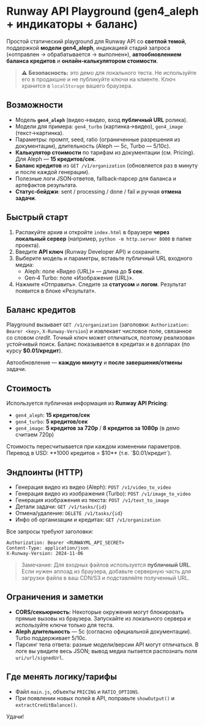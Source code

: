 # Runway API Playground (gen4_aleph + индикаторы + баланс)

Простой статический playground для Runway API со **светлой темой**, поддержкой **модели gen4_aleph**, индикацией стадий запроса («отправлен → обрабатывается → выполнен»), **автообновлением баланса кредитов** и **онлайн‑калькулятором стоимости**.

> ⚠️ **Безопасность:** это демо для локального теста. Не используйте его в продакшне и не публикуйте ключи на клиенте. Ключ хранится в `localStorage` вашего браузера.

## Возможности

- Модель **`gen4_aleph`** (видео→видео, вход **публичный URL** ролика).
- Модели для примера: `gen4_turbo` (картинка→видео), `gen4_image` (текст→картинка).
- Параметры: промпт, seed, ratio (ограниченные разрешения из документации), длительность (Aleph — 5с, Turbo — 5/10с).
- **Калькулятор стоимости** по тарифам из документации (см. Pricing). Для Aleph — **15 кредитов/сек**.
- **Баланс кредитов** из `GET /v1/organization` (обновляется раз в минуту и после каждой генерации).
- Полезные логи JSON‑ответов, fallback‑парсер для баланса и артефактов результата.
- **Статус‑бейджи**: sent / processing / done / fail и ручная **отмена задачи**.

## Быстрый старт

1. Распакуйте архив и откройте `index.html` в браузере **через локальный сервер** (например, `python -m http.server 8000` в папке проекта).
2. Введите **API ключ** (Runway Developer API) и сохраните.
3. Выберите модель и параметры, вставьте публичный URL входного медиа:
   - Aleph: поле «Видео (URL)» — длина до **5 сек**.
   - Gen‑4 Turbo: поле «Изображение (URL)».
4. Нажмите «Отправить». Следите за **статусом** и **логом**. Результат появится в блоке «Результат».

## Баланс кредитов

Playground вызывает `GET /v1/organization` (заголовки: `Authorization: Bearer <key>`, `X-Runway-Version`) и извлекает числовое поле, связанное со словом *credit*. Точный ключ может отличаться, поэтому реализован устойчивый поиск. Баланс показывается в кредитах и в долларах (по курсу **$0.01/кредит**).

Автообновление — **каждую минуту** и **после завершения/отмены** задачи.

## Стоимость

Используется публичная информация из **Runway API Pricing**:
- `gen4_aleph`: **15 кредитов/сек**
- `gen4_turbo`: **5 кредитов/сек**
- `gen4_image`: **5 кредитов за 720p** / **8 кредитов за 1080p** (в демо считаем 720p)

Стоимость пересчитывается при каждом изменении параметров. Перевод в USD: **1000 кредитов = $10** (т.е. `$0.01/кредит`).

## Эндпоинты (HTTP)

- Генерация видео из видео (Aleph): `POST /v1/video_to_video`
- Генерация видео из изображения (Turbo): `POST /v1/image_to_video`
- Генерация изображения из текста: `POST /v1/text_to_image`
- Детали задачи: `GET /v1/tasks/{id}`
- Отмена/удаление: `DELETE /v1/tasks/{id}`
- Инфо об организации и кредитах: `GET /v1/organization`

Все запросы требуют заголовки:
```
Authorization: Bearer <RUNWAYML_API_SECRET>
Content-Type: application/json
X-Runway-Version: 2024-11-06
```

> Замечание: Для входных файлов используется **публичный URL**. Если нужен аплоад из браузера, добавьте серверную часть для загрузки файла в ваш CDN/S3 и подставляйте полученный URL.

## Ограничения и заметки

- **CORS/секьюрность:** Некоторые окружения могут блокировать прямые вызовы из браузера. Запускайте из локального сервера и используйте ключи только для теста.
- **Aleph длительность** — 5с (согласно официальной документации). Turbo поддерживает 5/10с.
- Парсинг тела ответа: разные модели/версии API могут отличаться. В логе вы увидите весь JSON; вывод медиа пытается распознать поля `uri/url/signedUrl`.

## Где менять логику/тарифы

- Файл `main.js`, объекты `PRICING` и `RATIO_OPTIONS`.
- При появлении новых полей в API, поправьте `showOutput()` и `extractCreditBalance()`.

Удачи!